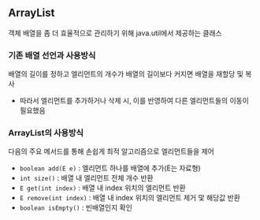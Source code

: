 ## ArrayList
객체 배열을 좀 더 효율적으로 관리하기 위해 java.util에서 제공하는 클래스

### 기존 배열 선언과 사용방식
배열의 길이를 정하고 엘리먼트의 개수가 배열의 길이보다 커지면 배열을 재할당 및 복사
- 따라서 엘리먼트를 추가하거나 삭제 시, 이를 반영하여 다른 엘리먼트들의 이동이 필요했음

### ArrayList의 사용방식
다음의 주요 메서드를 통해 손쉽게 최적 알고리즘으로 엘리먼트들을 제어
- `boolean add(E e)` : 엘리먼트 하나를 배열에 추가(E는 자료형)
- `int size()` : 배열 내 엘리먼트 전체 개수 반환
- `E get(int index)` : 배열 내 index 위치의 엘리먼트 반환
- `E remove(int index)` : 배열 내 index 위치의 엘리먼트 제거 맟 해당값 반환
- `boolean isEmpty()` : 빈배열인지 확인